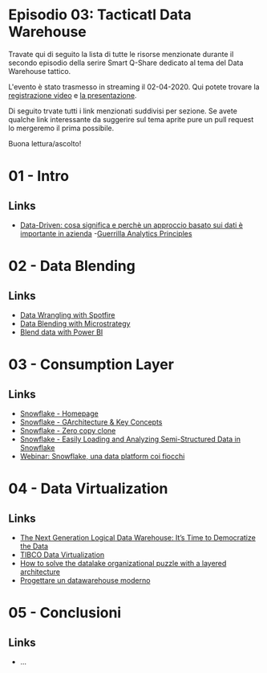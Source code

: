 # Episodio 03: Tacticatl Data Warehouse

Travate qui di seguito la lista di tutte le risorse menzionate durante il secondo episodio della serire Smart Q-Share dedicato al tema del Data Warehouse tattico.

L'evento è stato trasmesso in streaming il 02-04-2020. Qui potete trovare la [registrazione video](TODO) e [la presentazione](TODO).

Di seguito trvate tutti i link menzionati suddivisi per sezione. Se avete qualche link interessante da suggerire sul tema aprite pure un pull request lo mergeremo il prima possibile.

Buona lettura/ascolto!


# 01 - Intro

## Links
- [Data-Driven: cosa significa e perchè un approccio basato sui dati è importante in azienda](https://www.digital4.biz/marketing/big-data-e-analytics/sei-regole-d-oro-per-un-data-driven-marketing-di-successo/)
-[Guerrilla Analytics Principles](https://guerrilla-analytics.net/the-principles/)

# 02 - Data Blending

## Links
- [Data Wrangling with Spotfire](https://www.tibco.com/products/tibco-spotfire/data-wrangling)
- [Data Blending with Microstrategy](https://www2.microstrategy.com/producthelp/current/Oracle18c/en-us/Content/Oracle18c/Data_Blending_010_002_006.htm)
- [Blend data with Power BI](https://www.youtube.com/watch?v=w3qFxcy88iE)


# 03 - Consumption Layer

## Links
- [Snowflake - Homepage](https://www.snowflake.com/)
- [Snowflake - GArchitecture & Key Concepts](https://www.youtube.com/watch?v=dZlBCLLL7UA)
- [Snowflake - Zero copy clone](https://www.youtube.com/watch?v=yQIMmXg7Seg)
- [Snowflake - Easily Loading and Analyzing Semi-Structured Data in Snowflake](https://www.youtube.com/watch?v=H0sbMDqdYQ8&list=PL4IM5KTx_T7hBvbHgLKEqWp75CumkicJI&index=2)
- [Webinar: Snowflake, una data platform coi fiocchi](https://www.snowflake.com/webinar/webinar-snowflake-una-data-platform-coi-fiocchi/)

# 04 - Data Virtualization

## Links
- [The Next Generation Logical Data Warehouse: It’s Time to Democratize the Data](https://www.dataversity.net/next-generation-logical-data-warehouse-time-democratize-data)
- [TIBCO Data Virtualization](https://www.tibco.com/products/data-virtualization)
- [How to solve the datalake organizational puzzle with a layered architecture](https://medium.com/quantyca/how-to-solve-the-datalake-organizational-puzzle-with-a-layered-architecture-e267d645c81e)
- [Progettare un datawarehouse moderno](https://medium.com/quantyca/progettare-un-datawarehouse-moderno-24e35e973860)

# 05 - Conclusioni

## Links
- ...
